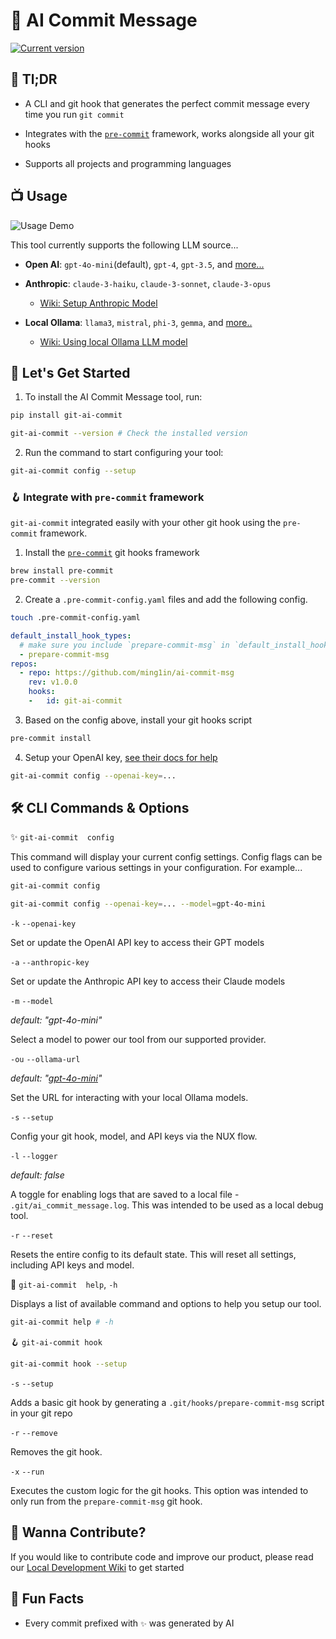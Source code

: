 # 🤖 AI Commit Message

<a href="https://pypi.org/project/git-ai-commit"><img src="https://img.shields.io/pypi/v/git-ai-commit" alt="Current version"></a>

## 🚀 Tl;DR

- A CLI and git hook that generates the perfect commit message every time you run `git commit`

- Integrates with the [`pre-commit`](https://pre-commit.com/) framework, works alongside all your git hooks

- Supports all projects and programming languages

## 📺 Usage

![Usage Demo](assets/videos/ai-commit-msg.gif)

This tool currently supports the following LLM source...

- **Open AI**: `gpt-4o-mini`(default), `gpt-4`, `gpt-3.5`, and [more...](https://github.com/ming1in/ai-commit-msg/blob/a1e62be64c1f877bfa26c45d2d61508f94504ec0/ai_commit_msg/utils/models.py#L1)

- **Anthropic**: `claude-3-haiku`, `claude-3-sonnet`, `claude-3-opus`
  - [Wiki: Setup Anthropic Model](./wiki/anthropic.md)

- **Local Ollama**: `llama3`, `mistral`, `phi-3`, `gemma`, and [more..](https://github.com/ming1in/ai-commit-msg/blob/a1e62be64c1f877bfa26c45d2d61508f94504ec0/ai_commit_msg/utils/models.py#L1)
  - [Wiki: Using local Ollama LLM model](./wiki/ollama.md)

## 🚀 Let's Get Started

1. To install the AI Commit Message tool, run:

```bash
pip install git-ai-commit

git-ai-commit --version # Check the installed version 
```

2. Run the command to start configuring your tool:

```bash
git-ai-commit config --setup
```

### 🪝 Integrate with `pre-commit` framework

`git-ai-commit` integrated easily with your other git hook using the `pre-commit` framework.

1. Install the [`pre-commit`](https://pre-commit.com/) git hooks framework

```bash
brew install pre-commit
pre-commit --version 
```

2. Create a `.pre-commit-config.yaml` files and add the following config.

```bash
touch .pre-commit-config.yaml 
```

```yaml
default_install_hook_types: 
  # make sure you include `prepare-commit-msg` in `default_install_hook_types`
  - prepare-commit-msg
repos:
  - repo: https://github.com/ming1in/ai-commit-msg
    rev: v1.0.0
    hooks:
    -   id: git-ai-commit
```

3. Based on the config above, install your git hooks script

```bash
pre-commit install 
```

4. Setup your OpenAI key, [see their docs for help](https://platform.openai.com/docs/quickstart)

```bash
git-ai-commit config --openai-key=...
```

## 🛠️ CLI Commands & Options

✨ `git-ai-commit  config`

This command will display your current config settings. Config flags can be used to configure various settings in your configuration. For example...

```bash
git-ai-commit config

git-ai-commit config --openai-key=... --model=gpt-4o-mini
```
  
`-k` `--openai-key`

Set or update the OpenAI API key to access their GPT models

`-a` `--anthropic-key`

Set or update the Anthropic API key to access their Claude models

`-m` `--model`

*default:  "gpt-4o-mini"*

Select a model to power our tool from our supported provider.

`-ou` `--ollama-url`

*default:  "[gpt-4o-mini](http://localhost:11434/api/chat)"*

Set the URL for interacting with your local Ollama models.

`-s` `--setup`

Config your git hook, model, and API keys via the NUX flow.

`-l` `--logger`

*default:  false*

A toggle for enabling logs that are saved to a local file - `.git/ai_commit_message.log`. This was intended to be used as a local debug tool.

`-r` `--reset`

Resets the entire config to its default state. This will reset all settings, including API keys and model.

📌 `git-ai-commit  help`, `-h`

Displays a list of available command and options to help you setup our tool.

```bash
git-ai-commit help # -h
```

🪝 `git-ai-commit hook`

```bash
git-ai-commit hook --setup
```

`-s` `--setup`

Adds a basic git hook by generating a `.git/hooks/prepare-commit-msg` script in your git repo

`-r` `--remove`

Removes the git hook.

`-x` `--run`

Executes the custom logic for the git hooks. This option was intended to only run from the `prepare-commit-msg` git hook.

## 🤝 Wanna Contribute?

If you would like to contribute code and improve our product, please read our
[Local Development Wiki](./wiki/local_development.md) to get started

## 🎉 Fun Facts

- Every commit prefixed with `✨` was generated by AI
